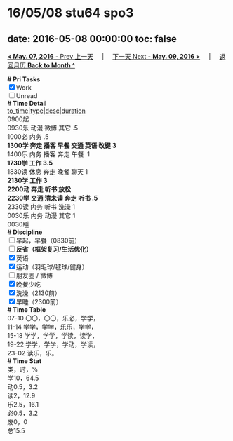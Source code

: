 # 16/05/08 stu64 spo3

date: 2016-05-08 00:00:00
toc: false
---
[**< May. 07, 2016** - Prev 上一天](/lifelogs/2016/05/d07.html) &nbsp; &nbsp; | &nbsp; &nbsp; [下一天 Next - **May. 09, 2016 >**](/lifelogs/2016/05/d09.html) &nbsp; &nbsp; |  &nbsp; &nbsp; [返回月历 **Back to Month ^**](/lifelogs/2016/05/index.html)
<br/><div><b># Pri Tasks</b></div><div><input checked="true" type="checkbox"/>Work</div><div><input type="checkbox"/>Unread</div><div><b># Time Detail</b></div><div><u>to_time|type|desc|duration</u></div><div>0900起</div><div>0930乐 动漫 微博 其它 .5</div><div>1000必 内务 .5</div><div><b>1300学 奔走 播客 早餐 交通 英语 改键 3</b></div><div>1400乐 内务 播客 奔走 午餐  1</div><div><b>1730学 工作 3.5</b></div><div>1830读 休息 奔走 晚餐 聊天 1</div><div><b>2130学 工作 3</b></div><div><b>2200动 奔走 听书 放松</b></div><div><b>2230学 交通 清未读 奔走 听书 .5</b></div><div>2330读 内务 听书 洗澡 1</div><div>0030乐 内务 动漫 其它 1</div><div>0030睡</div><div><b># Discipline</b></div><div><input type="checkbox"/>早起，早餐（0830前）</div><div><b><input type="checkbox"/></b><b>反省（框架复习/生活优化）</b></div><div><input checked="true" type="checkbox"/>英语</div><div><input checked="true" type="checkbox"/>运动（羽毛球/毽球/健身）</div><div><input type="checkbox"/>朋友圈 / 微博</div><div><input checked="true" type="checkbox"/>晚餐少吃</div><div><input checked="true" type="checkbox"/>洗澡（2130前）</div><div><input checked="true" type="checkbox"/>早睡（2300前）</div><div><b># Time Table</b></div><div>07-10 〇〇，〇〇，乐必，学学，</div><div>11-14 学学，学学，乐乐，学学，</div><div>15-18 学学，学学，学读，读学，</div><div>19-22 学学，学学，学动，学读，</div><div>23-02 读乐，乐。</div><div><b># Time Stat</b></div><div>类，时，%</div><div>学10，64.5</div><div>动0.5，3.2</div><div>读2，12.9</div><div>乐2.5，16.1</div><div>必0.5，3.2</div><div>废0，0</div><div>总15.5</div>
